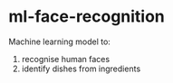 # ml-face-recognition
Machine learning model to:
1) recognise human faces 
2) identify dishes from ingredients
